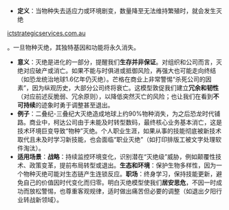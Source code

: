 - **定义**：当物种失去适应力或环境剧变，数量降至无法维持繁殖时，就会发生灭绝​

[ictstrategicservices.com.au](https://www.ictstrategicservices.com.au/2017/07/14/113-fantastic-thinking-tools-from-farnam-street/#:~:text=12)

。一旦物种灭绝，其独特基因和功能将永久消失。

- **意义**：灭绝是进化的一部分，提醒我们**生存并非保证**。对组织和公司而言，灭绝对应破产或消亡。如果不能与时俱进或抵御风险，再强大也可能走向终结（如恐龙统治地球1.6亿年仍灭绝）。芒格在商业上非常警惕“杀死公司的因素”，因为纵观历史，大部分公司终将衰亡。这模型敦促我们建立**冗余和韧性**（对应前述反脆弱、冗余原则），以降低突然灭亡的风险；也让我们在看到**不可持续**的迹象时勇于调整甚至退出。
- **例子**：二叠纪-三叠纪大灭绝造成地球上约90%物种消失，为之后恐龙时代铺路。商业中，柯达公司由于未能及时转型数码，最终核心业务基本消亡，这是技术环境巨变导致“物种”灭绝。个人职业生涯，如果从事的技能彻底被新技术取代且未及时学习新技能，也会面临“职业灭绝”（如打印排版工被文字处理软件淘汰）。
- **适用场景**：**战略**：持续监控环境变化，识别潜在“灭绝级”威胁，例如颠覆性技术、政策变革，提前布局转型或退出。**生态和环境**：保护生物多样性，因为一个物种灭绝可能对生态链产生连锁反应。**职场**：终身学习，保持技能更新，避免自己的价值因时代变化而归零。明白灭绝模型使我们**居安思危**，不因一时成功而放松警惕，也尊重客观规律，适时做出痛苦但必要的调整（如退出夕阳行业转战新领域）。